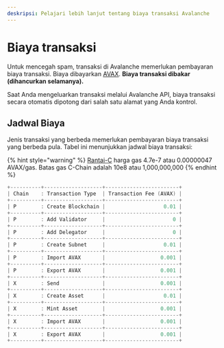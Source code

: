```yaml
---
deskripsi: Pelajari lebih lanjut tentang biaya transaksi Avalanche
---
```


# Biaya transaksi

Untuk mencegah spam, transaksi di Avalanche memerlukan pembayaran biaya transaksi. Biaya dibayarkan [AVAX](../../#avalanche-avax-token). **Biaya transaksi dibakar \(dihancurkan selamanya\).**

Saat Anda mengeluarkan transaksi melalui Avalanche API, biaya transaksi secara otomatis dipotong dari salah satu alamat yang Anda kontrol.

## Jadwal Biaya

Jenis transaksi yang berbeda memerlukan pembayaran biaya transaksi yang berbeda pula. Tabel ini menunjukkan jadwal biaya transaksi:

{% hint style="warning" %}
[Rantai-C](./#contract-chain-c-chain) harga gas 4.7e-7 atau 0.00000047 AVAX/gas. Batas gas C-Chain adalah 10e8 atau 1,000,000,000
{% endhint %}

```cpp
+----------+-------------------+------------------------+
| Chain    : Transaction Type  | Transaction Fee (AVAX) |
+----------+-------------------+------------------------+
| P        : Create Blockchain |                   0.01 |
+----------+-------------------+------------------------+
| P        : Add Validator     |                      0 |
+----------+-------------------+------------------------+
| P        : Add Delegator     |                      0 |
+----------+-------------------+------------------------+
| P        : Create Subnet     |                   0.01 |
+----------+-------------------+------------------------+
| P        : Import AVAX       |                  0.001 |
+----------+-------------------+------------------------+
| P        : Export AVAX       |                  0.001 |
+----------+-------------------+------------------------+
| X        : Send              |                  0.001 |
+----------+-------------------+------------------------+
| X        : Create Asset      |                   0.01 |
+----------+-------------------+------------------------+
| X        : Mint Asset        |                  0.001 |
+----------+-------------------+------------------------+
| X        : Import AVAX       |                  0.001 |
+----------+-------------------+------------------------+
| X        : Export AVAX       |                  0.001 |
+----------+-------------------+------------------------+
```

<!--stackedit_data:
eyJoaXN0b3J5IjpbMjM2NTQ3NTMxXX0=
-->